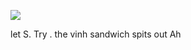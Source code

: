 ![](https://i.pinimg.com/564x/06/9c/8e/069c8e8751db16d14584f046e3928679.jpg)

let S. Try . the vinh sandwich
spits out Ah 

